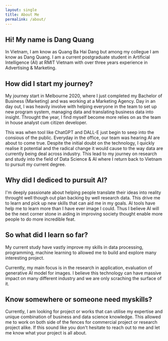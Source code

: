 ```yaml
---
layout: single
title: About Me
permalink: /about/
---
```


## Hi! My name is Dang Quang

In Vietnam, I am know as Quang Ba Hai Dang but among my collegue I am know as Dang Quang. I am a current postgraduate student in Artificial Intelligence (AI) at RMIT Vietnam with over three years experience in Advertising & Marketing.

## How did I start my journey?

My journey start in Melbourne 2020, where I just completed my Bachelor of Business (Marketing) and was working at a Marketing Agency. Day in an day out, I was heavily involve with helping everyone in the team to set up new program system, managing data and translating business data into insight. Throught the year, I find myself become more relies on as the team in house analyst cum citizen developer.

This was when tool like ChatGPT and DALL-E just begin to seep into the consious of the public. Everyday in the office, our team was hearing AI are about to come true. Despite the initial doubt on the technology, I quickly realise it potential and the radical change it would cause to the way data are currently being deal across industry. This lead to my journey on research and study into the field of Data Science & AI where I return back to Vietnam to pursuit my current degree.

## Why did I dediced to pursuit AI?

I'm deeply passionate about helping people translate their ideas into reality throught well though out plan backing by well research data. This drive me to learn and pick up new skills that can aid me in my goals. AI tools have help me to learn more than I have ever image I could. Thus I believe AI will be the next corner stone in aiding in improving society thought enable more people to do more incredible feat.

## So what did I learn so far?

My current study have vastly improve my skills in data processing, programming, machine learning to allowed me to build and explore many interesting project.

Currently, my main focus is in the research in application, evaluation of generative AI model for images. I believe this technology can have massive impact on many different industry and we are only scraching the surface of it.

## Know somewhere or someone need myskills?

Currently, I am looking for project or works that can utilise my expertise and unique combination of business and data science knowledge. This allowed me to work on both side of the fences for commercial project or research project alike. If this sound like you don't hesitate to reach out to me and let me know what your project is all about.
